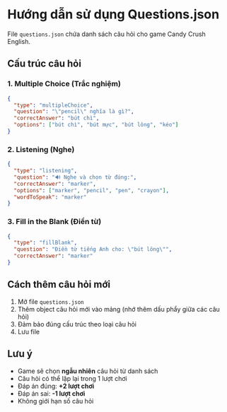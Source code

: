 # Hướng dẫn sử dụng Questions.json

File `questions.json` chứa danh sách câu hỏi cho game Candy Crush English.

## Cấu trúc câu hỏi

### 1. Multiple Choice (Trắc nghiệm)

```json
{
  "type": "multipleChoice",
  "question": "\"pencil\" nghĩa là gì?",
  "correctAnswer": "bút chì",
  "options": ["bút chì", "bút mực", "bút lông", "kéo"]
}
```

### 2. Listening (Nghe)

```json
{
  "type": "listening",
  "question": "🔊 Nghe và chọn từ đúng:",
  "correctAnswer": "marker",
  "options": ["marker", "pencil", "pen", "crayon"],
  "wordToSpeak": "marker"
}
```

### 3. Fill in the Blank (Điền từ)

```json
{
  "type": "fillBlank",
  "question": "Điền từ tiếng Anh cho: \"bút lông\"",
  "correctAnswer": "marker"
}
```

## Cách thêm câu hỏi mới

1. Mở file `questions.json`
2. Thêm object câu hỏi mới vào mảng (nhớ thêm dấu phẩy giữa các câu hỏi)
3. Đảm bảo đúng cấu trúc theo loại câu hỏi
4. Lưu file

## Lưu ý

- Game sẽ chọn **ngẫu nhiên** câu hỏi từ danh sách
- Câu hỏi có thể lặp lại trong 1 lượt chơi
- Đáp án đúng: **+2 lượt chơi**
- Đáp án sai: **-1 lượt chơi**
- Không giới hạn số câu hỏi

